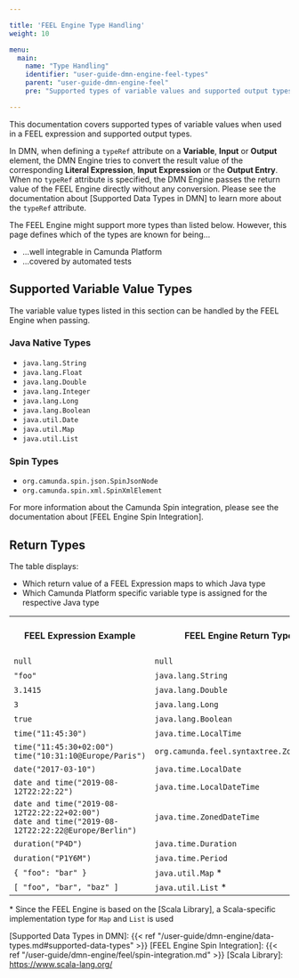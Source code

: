 ```yaml
---

title: 'FEEL Engine Type Handling'
weight: 10

menu:
  main:
    name: "Type Handling"
    identifier: "user-guide-dmn-engine-feel-types"
    parent: "user-guide-dmn-engine-feel"
    pre: "Supported types of variable values and supported output types"

---
```


This documentation covers supported types of variable values when used in a FEEL expression and 
supported output types.

In DMN, when defining a `typeRef` attribute on a **Variable**, **Input** or **Output** element, the 
DMN Engine tries to convert the result value of the corresponding **Literal Expression**, 
**Input Expression** or the **Output Entry**. When no `typeRef` attribute is specified, the DMN 
Engine passes the return value of the FEEL Engine directly without any conversion. Please see the 
documentation about [Supported Data Types in DMN] to learn more about the `typeRef` attribute. 

The FEEL Engine might support more types than listed below. However, this page defines
which of the types are known for being...

* ...well integrable in Camunda Platform
* ...covered by automated tests

## Supported Variable Value Types

The variable value types listed in this section can be handled by the FEEL Engine when passing.

### Java Native Types

* `java.lang.String`
* `java.lang.Float`
* `java.lang.Double`
* `java.lang.Integer`
* `java.lang.Long`
* `java.lang.Boolean`
* `java.util.Date`
* `java.util.Map`
* `java.util.List`

### Spin Types

* `org.camunda.spin.json.SpinJsonNode`
* `org.camunda.spin.xml.SpinXmlElement`

For more information about the Camunda Spin integration, please see the documentation about 
[FEEL Engine Spin Integration].

## Return Types

The table displays:

* Which return value of a FEEL Expression maps to which Java type
* Which Camunda Platform specific variable type is assigned for the respective Java type

<table class="table table-striped">
  <tr>
    <th>FEEL Expression Example</th>
    <th>FEEL Engine Return Type</th>
    <th>Camunda Variable Type</th>
  </tr>
  <tr>
    <td><code>null</code></td>
    <td><code>null</code></td>
    <td>null</td>
  </tr>
  <tr>
    <td><code>"foo"</code></td>
    <td><code>java.lang.String</code></td>
    <td>string</td>
  </tr>
  <tr>
    <td><code>3.1415</code></td>
    <td><code>java.lang.Double</code></td>
    <td>double</td>
  </tr>
  <tr>
    <td><code>3</code></td>
    <td><code>java.lang.Long</code></td>
    <td>long</td>
  </tr>
  <tr>
    <td><code>true</code></td>
    <td><code>java.lang.Boolean</code></td>
    <td>boolean</td>
  </tr>
  <tr>
    <td><code>time("11:45:30")</code></td>
    <td><code>java.time.LocalTime</code></td>
    <td>object</td>
  </tr>
  <tr>
    <td>
        <code>time("11:45:30+02:00")</code><br>
        <code>time("10:31:10@Europe/Paris")</code>
    </td>
    <td><code>org.camunda.feel.syntaxtree.ZonedTime</code></td>
    <td>object</td>
  </tr>
  <tr>
    <td><code>date("2017-03-10")</code></td>
    <td><code>java.time.LocalDate</code></td>
    <td>object</td>
  </tr>
  <tr>
    <td><code>date and time("2019-08-12T22:22:22")</code></td>
    <td><code>java.time.LocalDateTime</code></td>
    <td>object</td>
  </tr>
  <tr>
    <td>
        <code>date and time("2019-08-12T22:22:22+02:00")</code><br>
        <code>date and time("2019-08-12T22:22:22@Europe/Berlin")</code>
    </td>
    <td><code>java.time.ZonedDateTime</code></td>
    <td>object</td>
  </tr>
  <tr>
    <td><code>duration("P4D")</code></td>
    <td><code>java.time.Duration</code></td>
    <td>object</td>
  </tr>
  <tr>
    <td><code>duration("P1Y6M")</code></td>
    <td><code>java.time.Period</code></td>
    <td>object</td>
  </tr>
  <tr>
    <td><code>{ "foo": "bar" }</code></td>
    <td><code>java.util.Map</code> *</td>
    <td>object</td>
  </tr>
  <tr>
    <td><code>[ "foo", "bar", "baz" ]</code></td>
    <td><code>java.util.List</code> *</td>
    <td>object</td>
  </tr>
</table>

\* Since the FEEL Engine is based on the [Scala Library], a Scala-specific implementation type for 
`Map` and `List` is used

[Supported Data Types in DMN]: {{< ref "/user-guide/dmn-engine/data-types.md#supported-data-types" >}}
[FEEL Engine Spin Integration]: {{< ref "/user-guide/dmn-engine/feel/spin-integration.md" >}}
[Scala Library]: https://www.scala-lang.org/
